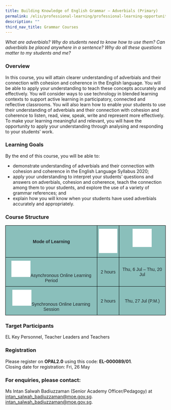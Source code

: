 ```yaml
---
title: Building Knowledge of English Grammar – Adverbials (Primary)
permalink: /elis/professional-learning/professional-learning-opportunities/primary/adverbials/
description: ""
third_nav_title: Grammar Courses
---
```

<em>What are adverbials? Why do students need to know how to use them? Can adverbials be placed anywhere in a sentence? Why do all these questions matter to my students and me?</em>

### Overview

In this course, you will attain clearer understanding of adverbials and their connection with cohesion and coherence in the English language. You will be able to apply your understanding to teach these concepts accurately and effectively. You will consider ways to use technology in blended learning contexts to support active learning in participatory, connected and reflective classrooms. You will also learn how to enable your students to use their understanding of adverbials and their connection with cohesion and coherence to listen, read, view, speak, write and represent more effectively. To make your learning meaningful and relevant, you will have the opportunity to apply your understanding through analysing and responding to your students’ work.

### Learning Goals
By the end of this course, you will be able to:

*   demonstrate understanding of adverbials and their connection with cohesion and coherence in the English Language Syllabus 2020;
*   apply your understanding to interpret your students’ questions and answers on adverbials, cohesion and coherence, teach the connection among them to your students, and explore the use of a variety of grammar references; and
*   explain how you will know when your students have used adverbials accurately and appropriately.

### Course Structure

<style type="text/css">
.tg  {border-collapse:collapse;border-spacing:0;}
.tg td{border-color:black;border-style:solid;border-width:1px;font-family:Arial, sans-serif;font-size:14px;
  overflow:hidden;padding:10px 5px;word-break:normal;}
.tg th{border-color:black;border-style:solid;border-width:1px;font-family:Arial, sans-serif;font-size:14px;
  font-weight:normal;overflow:hidden;padding:10px 5px;word-break:normal;}
.tg .tg-y050{background-color:#8abfbb;color:#212529;text-align:center;vertical-align:middle}
.tg .tg-h3mj{background-color:#8abfbb;color:#212529;font-weight:bold;text-align:center;vertical-align:middle}
.tg .tg-thnp{background-color:#8abfbb;color:#212529;font-weight:bold;text-align:center;vertical-align:top}
.tg .tg-ta8k{background-color:#8abfbb;color:#212529;text-align:center;vertical-align:top}
</style>
<table class="tg">
<thead>
  <tr>
    <th class="tg-h3mj">Mode of Learning</th>
    <th class="tg-thnp"><img height="76" width="60" alt="Picture7" src="/images/picture7.png"></th>
    <th class="tg-thnp"><img height="57" width="60" alt="Picture8" src="/images/picture8.png"></th>
  </tr>
</thead>
<tbody>
  <tr>
    <td class="tg-ta8k"><img height="51" width="60" alt="Picture9" src="/images/picture9.png">Asynchronous Online Learning Period           </td>
    <td class="tg-y050">2 hours</td>
    <td class="tg-y050">Thu, 6 Jul – Thu, 20 Jul</td>
  </tr>
  <tr>
    <td class="tg-ta8k"><img height="50" width="60" alt="Picture10" src="/images/picture10.png">Synchronous Online Learning Session           </td>
    <td class="tg-y050">2 hours</td>
    <td class="tg-y050">Thu, 27 Jul (P.M.)</td>
  </tr>
</tbody>
</table>
		 
### Target Participants

EL Key Personnel, Teacher Leaders and Teachers

### Registration

Please register on&nbsp;**OPAL2.0**&nbsp;using this code:&nbsp;**EL-000089/01**.  
Closing date for registration: Fri, 26 May

### For enquiries, please contact:
Ms Intan Salwah Badiuzzaman (Senior Academy Officer/Pedagogy) at intan_salwah_badiuzzaman@moe.gov.sg.
<a href="mailto:intan_salwah_badiuzzaman@moe.gov.sg">intan_salwah_badiuzzaman@moe.gov.sg.</a>